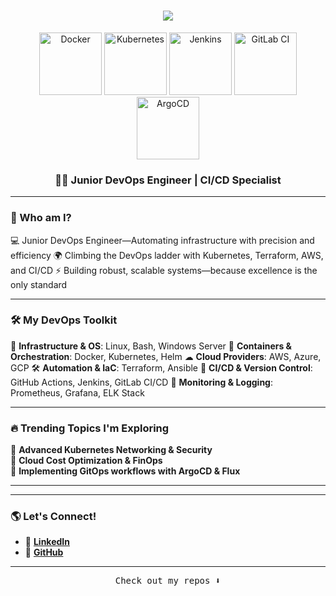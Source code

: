 <h1 align="center">
    <img src="https://readme-typing-svg.herokuapp.com/?font=Dancing+Script&size=50&color=0066FF&background=00000000&center=true&vCenter=true&width=700&height=100&duration=6000&lines=Welcome+to+my+Professional+Space+👨‍💻;Yair+here,+DevOps+Engineer;Building+Reliable+Infrastructure" />
</h1>
<p align="center">
    <img width="100" src="https://cdn.jsdelivr.net/gh/devicons/devicon/icons/docker/docker-original-wordmark.svg" alt="Docker">
    <img width="100" src="https://cdn.jsdelivr.net/gh/devicons/devicon/icons/kubernetes/kubernetes-plain-wordmark.svg" alt="Kubernetes">
    <img width="100" src="https://cdn.jsdelivr.net/gh/devicons/devicon/icons/jenkins/jenkins-original.svg" alt="Jenkins">
    <img width="100" src="https://cdn.jsdelivr.net/gh/devicons/devicon/icons/gitlab/gitlab-original-wordmark.svg" alt="GitLab CI">
    <img width="100" src="https://cdn.jsdelivr.net/gh/devicons/devicon/icons/argocd/argocd-original-wordmark.svg" alt="ArgoCD">
</p>
<h3 align="center">👨‍💻 Junior DevOps Engineer | CI/CD Specialist</h3>



---

### 💪 Who am I?
💻 Junior DevOps Engineer—Automating infrastructure with precision and efficiency
🌍 Climbing the DevOps ladder with Kubernetes, Terraform, AWS, and CI/CD
⚡ Building robust, scalable systems—because excellence is the only standard

---



### 🛠 My DevOps Toolkit

💅 **Infrastructure & OS**: Linux, Bash, Windows Server 
🐳 **Containers & Orchestration**: Docker, Kubernetes, Helm 
☁ **Cloud Providers**: AWS, Azure, GCP 
🛠 **Automation & IaC**: Terraform, Ansible 
🚀 **CI/CD & Version Control**: GitHub Actions, Jenkins, GitLab CI/CD 
📡 **Monitoring & Logging**: Prometheus, Grafana, ELK Stack 

---

### 🔥 Trending Topics I'm Exploring

🔹 **Advanced Kubernetes Networking & Security**  
🔹 **Cloud Cost Optimization & FinOps**  
🔹 **Implementing GitOps workflows with ArgoCD & Flux**  

---


---

### 🌎 Let's Connect!

- 💼 **[LinkedIn](https://linkedin.com/in/yair-kochavi-64314a172)**  
- 📂 **[GitHub](https://github.com/yair-create)**  

---


<p align="center"><samp>Check out my repos ⬇️</samp></p>
